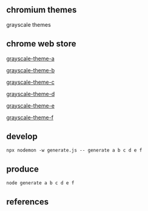 
## chromium themes

grayscale themes

## chrome web store

[grayscale-theme-a](https://chrome.google.com/webstore/detail/meoofmdfjbnfmaahcobjgblhndicnkkc)

[grayscale-theme-b](https://chrome.google.com/webstore/detail/hhogopapidbkidbecnokjchibokgcehh)

[grayscale-theme-c](https://chrome.google.com/webstore/detail/klmacoccldkhbcdmkenjjlhagakfoknc)

[grayscale-theme-d](https://chrome.google.com/webstore/detail/gegofpbdcjlnpkpalkpjelbabkdhhcab)

[grayscale-theme-e](https://chrome.google.com/webstore/detail/aoemklilpaniidbikgkpeojbebecmfcj)

[grayscale-theme-f](https://chrome.google.com/webstore/detail/glhikdnhmkbjgicehiodllcdidjiggcf)

## develop

```shell
npx nodemon -w generate.js -- generate a b c d e f
```

## produce

```shell
node generate a b c d e f
```

## references

[](https://developer.chrome.com/docs/extensions/mv2/overview/)

[](https://developer.chrome.com/docs/extensions/mv2/manifest/)
